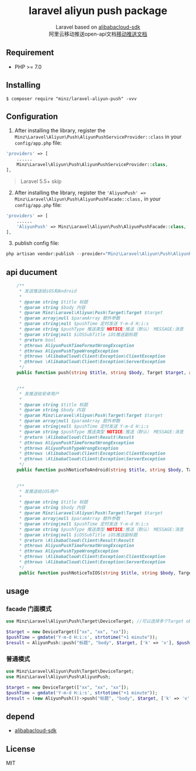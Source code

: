 <h1 align="center">laravel aliyun push package</h1>

<p align="center">
Laravel based on <a href="https://github.com/aliyun/alibabacloud-sdk">alibabacloud-sdk</a><br>
阿里云移动推送open-api文档<a href="https://help.aliyun.com/document_detail/48038.html?spm=a2c4g.11174283.6.560.12ba6d16w7Wltm">移动推送文档</a>
</p>



## Requirement

-   PHP >= 7.0

## Installing

```shell
$ composer require "minz/laravel-aliyun-push" -vvv
```

## Configuration

1. After installing the library, register the `Minz\Laravel\Aliyun\Push\AliyunPushServiceProvider::class` in your `config/app.php` file:

```php
'providers' => [
    ......
    Minz\Laravel\Aliyun\Push\AliyunPushServiceProvider::class,
],
```

> Laravel 5.5+ skip
2. After installing the library, register the `'AliyunPush' => Minz\Laravel\Aliyun\Push\AliyunPushFacade::class,` in your `config/app.php` file:

```php
'providers' => [
    ......
    'AliyunPush' => Minz\Laravel\Aliyun\Push\AliyunPushFacade::class,
],
```
3. publish config file:

```php
php artisan vendor:publish --provider="Minz\Laravel\Aliyun\Push\AliyunPushServiceProvider"
```

## api ducument
```php
    /**
     * 发送推送给iOS和Android
     *
     * @param string $title 标题
     * @param string $body 内容
     * @param Minz\Laravel\Aliyun\Push\Target\Target $target 
     * @param array|null $paramArray 额外参数
     * @param string|null $pushTime 定时发送 Y-m-d H:i:s
     * @param string $pushType 推送类型 NOTICE:推送（默认） MESSAGE:消息
     * @param string|null $iOSSubTitle iOS推送副标题
     * @return bool 
     * @throws AliyunPushTimeFormatWrongException
     * @throws AliyunPushTypeWrongException
     * @throws \AlibabaCloud\Client\Exception\ClientException
     * @throws \AlibabaCloud\Client\Exception\ServerException
     */
    public function push(string $title, string $body, Target $target, array $paramArray = null, string $pushTime = null, $pushType = "NOTICE", string $iOSSubTitle = null)


    /**
     * 发推送给安卓用户
     *
     * @param string $title 标题
     * @param string $body 内容
     * @param Minz\Laravel\Aliyun\Push\Target\Target $target 
     * @param array|null $paramArray 额外参数
     * @param string|null $pushTime 定时发送 Y-m-d H:i:s
     * @param string $pushType 推送类型 NOTICE:推送（默认） MESSAGE:消息
     * @return \AlibabaCloud\Client\Result\Result
     * @throws AliyunPushTimeFormatWrongException
     * @throws AliyunPushTypeWrongException
     * @throws \AlibabaCloud\Client\Exception\ClientException
     * @throws \AlibabaCloud\Client\Exception\ServerException
     */
    public function pushNoticeToAndroid(string $title, string $body, Target $target, array $paramArray = null, string $pushTime = null, string $pushType = "NOTICE")
    

    /**
     * 发推送给iOS用户
     *
     * @param string $title 标题
     * @param string $body 内容
     * @param Minz\Laravel\Aliyun\Push\Target\Target $target 
     * @param array|null $paramArray 额外参数
     * @param string|null $pushTime 定时发送 Y-m-d H:i:s
     * @param string $pushType 推送类型 NOTICE:推送（默认） MESSAGE:消息
     * @param string|null $iOSSubTitle iOS推送副标题
     * @return \AlibabaCloud\Client\Result\Result
     * @throws AliyunPushTimeFormatWrongException
     * @throws AliyunPushTypeWrongException
     * @throws \AlibabaCloud\Client\Exception\ClientException
     * @throws \AlibabaCloud\Client\Exception\ServerException
     */
     public function pushNoticeToIOS(string $title, string $body, Target $target, array $paramArray = null, string $pushTime = null, string $pushType = "NOTICE", string $iOSSubTitle = null)     
```

## usage
### facade 门面模式
```php
use Minz\Laravel\Aliyun\Push\Target\DeviceTarget; //可以选择多个Target object

$target = new DeviceTarget(["xx", "xx", "xx"]);
$pushTime = gmdate('Y-m-d H:i:s', strtotime("+1 minute"));
$result = AliyunPush::push("标题", "body", $target, ['k' => 'v'], $pushTime, "NOTICE", "subTitle");
```

### 普通模式
```php
use Minz\Laravel\Aliyun\Push\Target\DeviceTarget;
use Minz\Laravel\Aliyun\Push\AliyunPush;

$target = new DeviceTarget(["xx", "xx", "xx"]);
$pushTime = gmdate('Y-m-d H:i:s', strtotime("+1 minute"));
$result = (new AliyunPush())->push("标题", "body", $target, ['k' => 'v'], $pushTime, "NOTICE", "subTitle");
```

## depend
-   [alibabacloud-sdk](https://github.com/aliyun/alibabacloud-sdk)

## License
MIT

